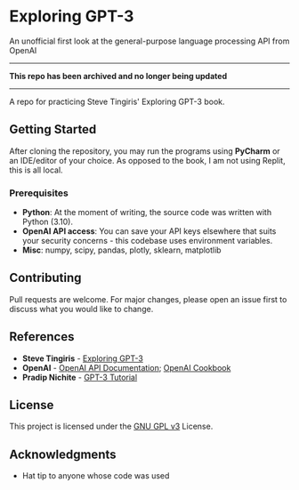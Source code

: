 # Exploring GPT-3
An unofficial first look at the general-purpose language processing API from OpenAI

<hr>
<strong>This repo has been archived and no longer being updated</strong>
<hr>

A repo for practicing Steve Tingiris' Exploring GPT-3 book.

## Getting Started

After cloning the repository, you may run the programs using **PyCharm** or an IDE/editor of your choice. As opposed to the book, I am not using Replit, this is all local.

### Prerequisites

- **Python**: At the moment of writing, the source code was written with Python (3.10).
- **OpenAI API access**: You can save your API keys elsewhere that suits your security concerns - this codebase uses environment variables.
- **Misc**: numpy, scipy, pandas, plotly, sklearn, matplotlib

## Contributing

Pull requests are welcome. For major changes, please open an issue first to discuss what you would like to change.

## References

* **Steve Tingiris** - [Exploring GPT-3](https://www.packtpub.com/product/exploring-gpt-3/9781800563193)
* **OpenAI** - [OpenAI API Documentation](https://beta.openai.com/docs); [OpenAI Cookbook](https://github.com/openai/openai-cookbook)
* **Pradip Nichite** - [GPT-3 Tutorial](https://www.youtube.com/playlist?list=PLAMHV77MSKJ4QOIS86OiXMtb3-4TUUzho)

## License

This project is licensed under the [GNU GPL v3](https://choosealicense.com/licenses/gpl-3.0/) License.

## Acknowledgments

* Hat tip to anyone whose code was used
